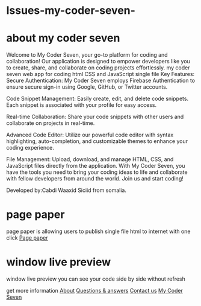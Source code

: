 # Issues-my-coder-seven-
# about my coder seven 
 
Welcome to My Coder Seven, your go-to platform for coding and collaboration! Our application is designed to empower developers like you to create, share, and collaborate on coding projects effortlessly.
my coder seven web app for coding html CSS and JavaScript single file
Key Features:
Secure Authentication: My Coder Seven employs Firebase Authentication to ensure secure sign-in using Google, GitHub, or Twitter accounts.

Code Snippet Management: Easily create, edit, and delete code snippets. Each snippet is associated with your profile for easy access.

Real-time Collaboration: Share your code snippets with other users and collaborate on projects in real-time.

Advanced Code Editor: Utilize our powerful code editor with syntax highlighting, auto-completion, and customizable themes to enhance your coding experience.

File Management: Upload, download, and manage HTML, CSS, and JavaScript files directly from the application.
With My Coder Seven, you have the tools you need to bring your coding ideas to life and collaborate with fellow developers from around the world. Join us and start coding!

Developed by:Cabdi Waaxid Siciid from somalia.

# page paper 
page paper is allowing users to publish single file html to internet with one click
<a href="https://my-coder-seven.vercel.app/paper.html">Page paper</a>

# window live preview 
window live preview you can see your code side by side without refresh 

get more information <a href="https://my-coder-seven.vercel.app/About.html">About</a>
<a href="https://my-coder-seven.vercel.app/questions.html">Questions & answers</a>
<a href="https://my-coder-seven.vercel.app/Contact%20Us.html">Contact us</a>
<a href="my-coder-seven.vercel.app/">My Coder Seven</a>
